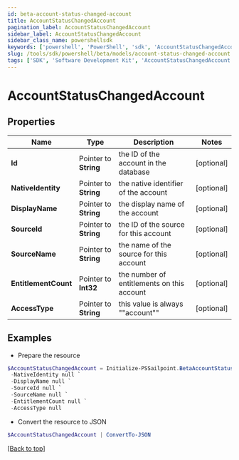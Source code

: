 ```yaml
---
id: beta-account-status-changed-account
title: AccountStatusChangedAccount
pagination_label: AccountStatusChangedAccount
sidebar_label: AccountStatusChangedAccount
sidebar_class_name: powershellsdk
keywords: ['powershell', 'PowerShell', 'sdk', 'AccountStatusChangedAccount'] 
slug: /tools/sdk/powershell/beta/models/account-status-changed-account
tags: ['SDK', 'Software Development Kit', 'AccountStatusChangedAccount']
---
```



# AccountStatusChangedAccount

## Properties

Name | Type | Description | Notes
------------ | ------------- | ------------- | -------------
**Id** |  Pointer to **String** | the ID of the account in the database | [optional] 
**NativeIdentity** |  Pointer to **String** | the native identifier of the account | [optional] 
**DisplayName** |  Pointer to **String** | the display name of the account | [optional] 
**SourceId** |  Pointer to **String** | the ID of the source for this account | [optional] 
**SourceName** |  Pointer to **String** | the name of the source for this account | [optional] 
**EntitlementCount** |  Pointer to **Int32** | the number of entitlements on this account | [optional] 
**AccessType** |  Pointer to **String** | this value is always ""account"" | [optional] 

## Examples

- Prepare the resource
```powershell
$AccountStatusChangedAccount = Initialize-PSSailpoint.BetaAccountStatusChangedAccount  -Id null `
 -NativeIdentity null `
 -DisplayName null `
 -SourceId null `
 -SourceName null `
 -EntitlementCount null `
 -AccessType null
```

- Convert the resource to JSON
```powershell
$AccountStatusChangedAccount | ConvertTo-JSON
```


[[Back to top]](#) 

